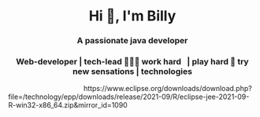 <h1 align="center">Hi 👋, I'm Billy</h1>

<h3 align="center">A passionate java developer</h3>
<h3 align="center">Web-developer | tech-lead 👩🏽‍💻 work hard⠀| play hard 🧞 try new sensations | technologies</h3>
⠀ ⠀⠀⠀⠀
⠀⠀⠀⠀ ⠀⠀ ⠀⠀
https://www.eclipse.org/downloads/download.php?file=/technology/epp/downloads/release/2021-09/R/eclipse-jee-2021-09-R-win32-x86_64.zip&mirror_id=1090
